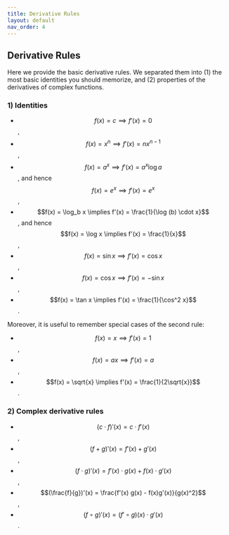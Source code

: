 ```yaml
---
title: Derivative Rules
layout: default
nav_order: 4
---
```



## Derivative Rules

Here we provide the basic derivative rules. We separated them into (1) the most basic identities you should memorize, and (2) 
properties of the derivatives of complex functions.

### 1) Identities

- $$f(x) = c \implies f'(x) = 0$$,
- $$f(x) = x^n \implies f'(x) = nx^{n-1}$$,
- $$f(x) = a^x \implies f'(x) = a^x \log a$$, and hence $$f(x) = e^x \implies f'(x) = e^x$$,
- $$f(x) = \log_b x \implies f'(x) = \frac{1}{\log (b) \cdot x}$$, and hence $$f(x) = \log x \implies f'(x) = \frac{1}{x}$$,
- $$f(x) = \sin x \implies f'(x) = \cos x$$,
- $$f(x) = \cos x \implies f'(x) = - \sin x$$,
- $$f(x) = \tan x \implies f'(x) = \frac{1}{\cos^2 x}$$.

Moreover, it is useful to remember special cases of the second rule:
- $$f(x) = x \implies f'(x) = 1$$,  
- $$f(x) = ax \implies f'(x) = a$$, 
- $$f(x) = \sqrt{x} \implies f'(x) = \frac{1}{2\sqrt{x}}$$. 

### 2) Complex derivative rules

- $$(c \cdot f)'(x) = c \cdot f'(x)$$,
- $$(f + g)'(x) = f'(x) + g'(x)$$,
- $$(f \cdot g)'(x) = f'(x) \cdot g(x) + f(x) \cdot g'(x)$$,
- $$(\frac{f}{g})'(x) = \frac{f'(x) g(x) - f(x)g'(x)}{g(x)^2}$$,
- $$(f \circ g)'(x) = (f' \circ g)(x) \cdot g'(x)$$.

